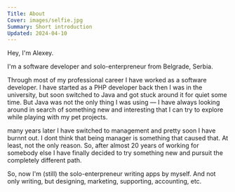 ```yaml
---
Title: About
Cover: images/selfie.jpg
Summary: Short introduction
Updated: 2024-04-10
---
```


Hey, I'm Alexey.

I'm a software developer and solo-enterpreneur from Belgrade, Serbia.

Through most of my professional career I have worked as a software developer. I have started as a PHP developer back then I was in the university, but soon switched to Java and got stuck around it for quiet some time. But Java was not the only thing I was using — I have always looking around in search of something new and interesting that I can try to explore while playing with my pet projects.

many years later I have switched to management and pretty soon I have burnnt out. I dont think that being manager is something that caused that. At least, not the only reason. So, after almost 20 years of working for somebody else I have finally decided to try something new and pursuit the completely different path.

So, now I'm (still) the solo-enterpreneur writing apps by myself. And not only writing, but designing, marketing, supporting, accounting, etc. 


[war]: https://en.wikipedia.org/wiki/Russian_invasion_of_Ukraine
